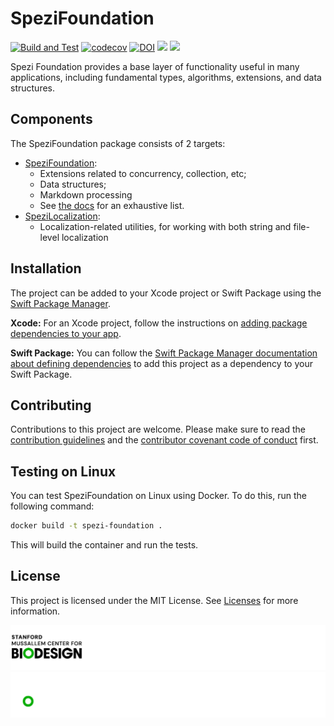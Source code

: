 <!--
                  
This source file is part of the Stanford Spezi open-source project

SPDX-FileCopyrightText: 2022 Stanford University and the project authors (see CONTRIBUTORS.md)

SPDX-License-Identifier: MIT
             
-->

# SpeziFoundation

[![Build and Test](https://github.com/StanfordSpezi/SpeziFoundation/actions/workflows/build-and-test.yml/badge.svg)](https://github.com/StanfordSpezi/SpeziFoundation/actions/workflows/build-and-test.yml)
[![codecov](https://codecov.io/gh/StanfordSpezi/SpeziFoundation/graph/badge.svg?token=9S5PQRVKF8)](https://codecov.io/gh/StanfordSpezi/SpeziFoundation)
[![DOI](https://zenodo.org/badge/DOI/10.5281/zenodo.10077558.svg)](https://doi.org/10.5281/zenodo.10077558)
[![](https://img.shields.io/endpoint?url=https%3A%2F%2Fswiftpackageindex.com%2Fapi%2Fpackages%2FStanfordSpezi%2FSpeziFoundation%2Fbadge%3Ftype%3Dswift-versions)](https://swiftpackageindex.com/StanfordSpezi/SpeziFoundation)
[![](https://img.shields.io/endpoint?url=https%3A%2F%2Fswiftpackageindex.com%2Fapi%2Fpackages%2FStanfordSpezi%2FSpeziFoundation%2Fbadge%3Ftype%3Dplatforms)](https://swiftpackageindex.com/StanfordSpezi/SpeziFoundation)

Spezi Foundation provides a base layer of functionality useful in many applications, including fundamental types, algorithms, extensions, and data structures.


## Components

The SpeziFoundation package consists of 2 targets:
- [SpeziFoundation](https://swiftpackageindex.com/StanfordSpezi/SpeziFoundation/documentation/spezifoundation):
    - Extensions related to concurrency, collection, etc;
    - Data structures;
    - Markdown processing
    - See [the docs](https://swiftpackageindex.com/StanfordSpezi/SpeziFoundation/documentation/spezifoundation) for an exhaustive list. 
- [SpeziLocalization](https://swiftpackageindex.com/StanfordSpezi/SpeziFoundation/documentation/spezilocalization):
    - Localization-related utilities, for working with both string and file-level localization 


## Installation

The project can be added to your Xcode project or Swift Package using the [Swift Package Manager](https://github.com/apple/swift-package-manager).

**Xcode:** For an Xcode project, follow the instructions on [adding package dependencies to your app](https://developer.apple.com/documentation/xcode/adding-package-dependencies-to-your-app).

**Swift Package:** You can follow the [Swift Package Manager documentation about defining dependencies](https://github.com/apple/swift-package-manager/blob/main/Documentation/Usage.md#defining-dependencies) to add this project as a dependency to your Swift Package.


## Contributing

Contributions to this project are welcome. Please make sure to read the [contribution guidelines](https://github.com/StanfordSpezi/.github/blob/main/CONTRIBUTING.md) and the [contributor covenant code of conduct](https://github.com/StanfordSpezi/.github/blob/main/CODE_OF_CONDUCT.md) first.

## Testing on Linux

You can test SpeziFoundation on Linux using Docker. To do this, run the following command:

```bash
docker build -t spezi-foundation .
```

This will build the container and run the tests.


## License

This project is licensed under the MIT License. See [Licenses](https://github.com/StanfordSpezi/Spezi/tree/main/LICENSES) for more information.

![Spezi Footer](https://raw.githubusercontent.com/StanfordSpezi/.github/main/assets/Footer.png#gh-light-mode-only)
![Spezi Footer](https://raw.githubusercontent.com/StanfordSpezi/.github/main/assets/Footer~dark.png#gh-dark-mode-only)

